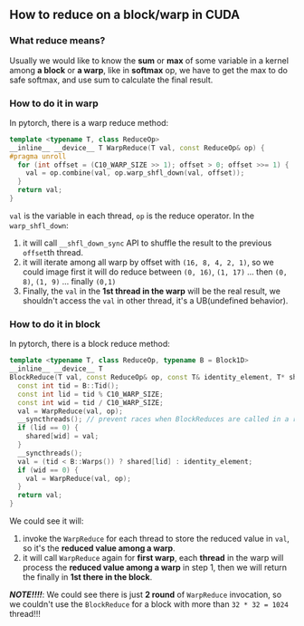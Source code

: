 ## How to reduce on a block/warp in CUDA
### What reduce means?
Usually we would like to know the **sum** or **max** of some variable in a kernel among **a block** or **a warp**, like in **softmax** op, we have to get the max to do safe softmax, and use sum to calculate the final result.

### How to do it in warp
In pytorch, there is a warp reduce method:
```cpp
template <typename T, class ReduceOp>
__inline__ __device__ T WarpReduce(T val, const ReduceOp& op) {
#pragma unroll
  for (int offset = (C10_WARP_SIZE >> 1); offset > 0; offset >>= 1) {
    val = op.combine(val, op.warp_shfl_down(val, offset));
  }
  return val;
}
```
`val` is the variable in each thread, `op` is the reduce operator.
In the `warp_shfl_down`: 
1. it will call `__shfl_down_sync` API to shuffle the result to the previous `offset`th thread.
2. it will iterate among all warp by offset with `(16, 8, 4, 2, 1)`, so we could image first it will do reduce between `(0, 16)`, `(1, 17)` ... then `(0, 8)`, `(1, 9)` ... finally `(0,1)`
3. Finally, the `val` in the **1st thread in the warp** will be the real result, we shouldn't access the `val` in other thread, it's a UB(undefined behavior).

### How to do it in block
In pytorch, there is a block reduce method:
```cpp
template <typename T, class ReduceOp, typename B = Block1D>
__inline__ __device__ T
BlockReduce(T val, const ReduceOp& op, const T& identity_element, T* shared) {
  const int tid = B::Tid();
  const int lid = tid % C10_WARP_SIZE;
  const int wid = tid / C10_WARP_SIZE;
  val = WarpReduce(val, op);
  __syncthreads(); // prevent races when BlockReduces are called in a row.
  if (lid == 0) {
    shared[wid] = val;
  }
  __syncthreads();
  val = (tid < B::Warps()) ? shared[lid] : identity_element;
  if (wid == 0) {
    val = WarpReduce(val, op);
  }
  return val;
}
```
We could see it will:
1. invoke the `WarpReduce` for each thread to store the reduced value in `val`, so it's the **reduced value among a warp**.
2. it will call `WarpReduce` again for **first warp**, each **thread** in the warp will process the **reduced value among a warp** in step 1, then we will return the finally in **1st there in the block**.

***NOTE!!!!***: We could see there is just **2 round** of `WarpReduce` invocation, so we couldn't use the `BlockReduce` for a block with more than `32 * 32 = 1024` thread!!!